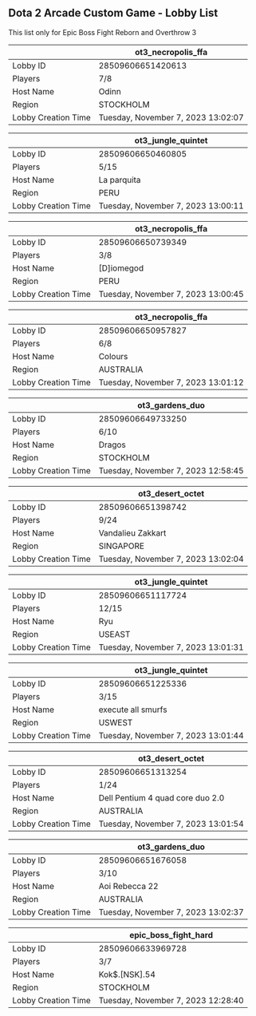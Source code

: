 ## Dota 2 Arcade Custom Game - Lobby List

This list only for Epic Boss Fight Reborn and Overthrow 3

|  | ot3_necropolis_ffa |
| ------ | ------ |
| Lobby ID | 28509606651420613 |
| Players | 7/8 |
| Host Name | Odinn |
| Region | STOCKHOLM |
| Lobby Creation Time | Tuesday, November 7, 2023 13:02:07 |


|  | ot3_jungle_quintet |
| ------ | ------ |
| Lobby ID | 28509606650460805 |
| Players | 5/15 |
| Host Name | La parquita |
| Region | PERU |
| Lobby Creation Time | Tuesday, November 7, 2023 13:00:11 |


|  | ot3_necropolis_ffa |
| ------ | ------ |
| Lobby ID | 28509606650739349 |
| Players | 3/8 |
| Host Name | [D]iomegod |
| Region | PERU |
| Lobby Creation Time | Tuesday, November 7, 2023 13:00:45 |


|  | ot3_necropolis_ffa |
| ------ | ------ |
| Lobby ID | 28509606650957827 |
| Players | 6/8 |
| Host Name | Colours |
| Region | AUSTRALIA |
| Lobby Creation Time | Tuesday, November 7, 2023 13:01:12 |


|  | ot3_gardens_duo |
| ------ | ------ |
| Lobby ID | 28509606649733250 |
| Players | 6/10 |
| Host Name | Dragos |
| Region | STOCKHOLM |
| Lobby Creation Time | Tuesday, November 7, 2023 12:58:45 |


|  | ot3_desert_octet |
| ------ | ------ |
| Lobby ID | 28509606651398742 |
| Players | 9/24 |
| Host Name | Vandalieu Zakkart |
| Region | SINGAPORE |
| Lobby Creation Time | Tuesday, November 7, 2023 13:02:04 |


|  | ot3_jungle_quintet |
| ------ | ------ |
| Lobby ID | 28509606651117724 |
| Players | 12/15 |
| Host Name | Ryu |
| Region | USEAST |
| Lobby Creation Time | Tuesday, November 7, 2023 13:01:31 |


|  | ot3_jungle_quintet |
| ------ | ------ |
| Lobby ID | 28509606651225336 |
| Players | 3/15 |
| Host Name | execute all smurfs |
| Region | USWEST |
| Lobby Creation Time | Tuesday, November 7, 2023 13:01:44 |


|  | ot3_desert_octet |
| ------ | ------ |
| Lobby ID | 28509606651313254 |
| Players | 1/24 |
| Host Name | Dell Pentium 4 quad core duo 2.0 |
| Region | AUSTRALIA |
| Lobby Creation Time | Tuesday, November 7, 2023 13:01:54 |


|  | ot3_gardens_duo |
| ------ | ------ |
| Lobby ID | 28509606651676058 |
| Players | 3/10 |
| Host Name | Aoi Rebecca 22 |
| Region | AUSTRALIA |
| Lobby Creation Time | Tuesday, November 7, 2023 13:02:37 |


|  | epic_boss_fight_hard |
| ------ | ------ |
| Lobby ID | 28509606633969728 |
| Players | 3/7 |
| Host Name | Kok$.[NSK].54 |
| Region | STOCKHOLM |
| Lobby Creation Time | Tuesday, November 7, 2023 12:28:40 |


